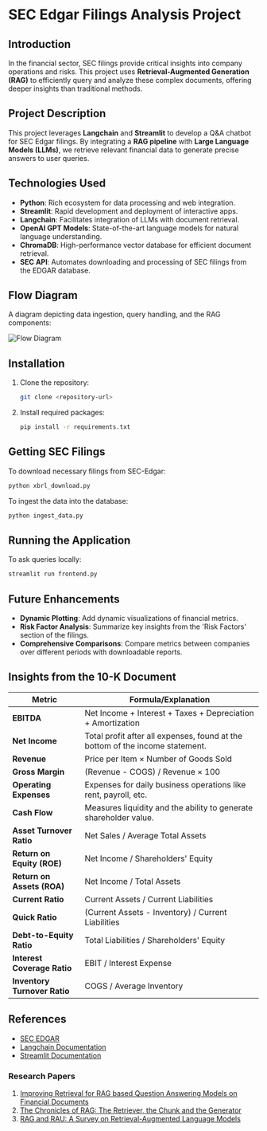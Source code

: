 
# SEC Edgar Filings Analysis Project

## Introduction

In the financial sector, SEC filings provide critical insights into company operations and risks. This project uses **Retrieval-Augmented Generation (RAG)** to efficiently query and analyze these complex documents, offering deeper insights than traditional methods.

## Project Description

This project leverages **Langchain** and **Streamlit** to develop a Q&A chatbot for SEC Edgar filings. By integrating a **RAG pipeline** with **Large Language Models (LLMs)**, we retrieve relevant financial data to generate precise answers to user queries.

## Technologies Used

- **Python**: Rich ecosystem for data processing and web integration.
- **Streamlit**: Rapid development and deployment of interactive apps.
- **Langchain**: Facilitates integration of LLMs with document retrieval.
- **OpenAI GPT Models**: State-of-the-art language models for natural language understanding.
- **ChromaDB**: High-performance vector database for efficient document retrieval.
- **SEC API**: Automates downloading and processing of SEC filings from the EDGAR database.

## Flow Diagram

A diagram depicting data ingestion, query handling, and the RAG components:

![Flow Diagram](https://github.com/guneeshvats/SEC-10-K-FIilings-Analysis/assets/70188630/44fa97d2-9cec-4ebf-b450-8b2727f2d643)

## Installation

1. Clone the repository:
   ```bash
   git clone <repository-url>
   ```

2. Install required packages:
   ```bash
   pip install -r requirements.txt
   ```

## Getting SEC Filings

To download necessary filings from SEC-Edgar:
```bash
python xbrl_download.py
```

To ingest the data into the database:
```bash
python ingest_data.py
```

## Running the Application

To ask queries locally:
```bash
streamlit run frontend.py
```

## Future Enhancements

- **Dynamic Plotting**: Add dynamic visualizations of financial metrics.
- **Risk Factor Analysis**: Summarize key insights from the 'Risk Factors' section of the filings.
- **Comprehensive Comparisons**: Compare metrics between companies over different periods with downloadable reports.

## Insights from the 10-K Document

| **Metric**            | **Formula/Explanation**                                                     |
|-----------------------|-----------------------------------------------------------------------------|
| **EBITDA**             | Net Income + Interest + Taxes + Depreciation + Amortization                 |
| **Net Income**         | Total profit after all expenses, found at the bottom of the income statement.|
| **Revenue**            | Price per Item × Number of Goods Sold                                       |
| **Gross Margin**       | (Revenue - COGS) / Revenue × 100                                            |
| **Operating Expenses** | Expenses for daily business operations like rent, payroll, etc.             |
| **Cash Flow**          | Measures liquidity and the ability to generate shareholder value.           |
| **Asset Turnover Ratio**| Net Sales / Average Total Assets                                           |
| **Return on Equity (ROE)**| Net Income / Shareholders' Equity                                        |
| **Return on Assets (ROA)**| Net Income / Total Assets                                                |
| **Current Ratio**      | Current Assets / Current Liabilities                                        |
| **Quick Ratio**        | (Current Assets - Inventory) / Current Liabilities                          |
| **Debt-to-Equity Ratio**| Total Liabilities / Shareholders' Equity                                   |
| **Interest Coverage Ratio** | EBIT / Interest Expense                                                |
| **Inventory Turnover Ratio** | COGS / Average Inventory                                              |


## References

- [SEC EDGAR](https://www.sec.gov/edgar.shtml)
- [Langchain Documentation](https://langchain.com/docs)
- [Streamlit Documentation](https://docs.streamlit.io/)

### Research Papers

1. [Improving Retrieval for RAG based Question Answering Models on Financial Documents](https://arxiv.org/abs/2404.07221)
2. [The Chronicles of RAG: The Retriever, the Chunk and the Generator](https://arxiv.org/abs/2401.07883)
3. [RAG and RAU: A Survey on Retrieval-Augmented Language Models](https://arxiv.org/abs/2404.19543)
